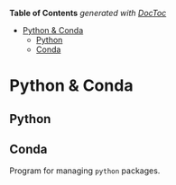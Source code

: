<!-- START doctoc generated TOC please keep comment here to allow auto update -->
<!-- DON'T EDIT THIS SECTION, INSTEAD RE-RUN doctoc TO UPDATE -->
**Table of Contents**  *generated with [DocToc](https://github.com/thlorenz/doctoc)*

- [Python & Conda](#python--conda)
  - [Python](#python)
  - [Conda](#conda)

<!-- END doctoc generated TOC please keep comment here to allow auto update -->

# Python & Conda

## Python

## Conda 

Program for managing `python` packages.

